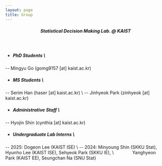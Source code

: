 ```yaml
---
layout: page
title: Group
---
```


##### <center> Statistical Decision Making Lab. @ KAIST </center>

<br>

* ##### PhD Students  \
-- Mingyu Go (gomg9157 [at] kaist.ac.kr)



* ##### MS Students  \\
-- Serim Han (haser [at] kaist.ac.kr) \\
-- Jinhyeok Park (zinhyeok [at] kaist.ac.kr)



* ##### Administrative Staff  \\
-- Hyojin Shin (cynthia [at] kaist.ac.kr)



* ##### Undergraduate Lab Interns  \\
-- 2025: Dogeon Lee (KAIST ISE) \\
-- 2024: Minyoung Shin (SKKU Stat), Hyunho Lee (KAIST ISE), Sehyeok Park (SKKU IE), \\
  &ensp; &ensp; &ensp; &ensp; &ensp; Yanghyeon Park (KAIST EE), Seungchan Na (SNU Stat)


